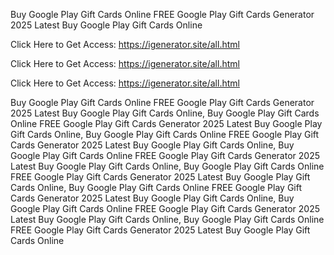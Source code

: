 Buy Google Play Gift Cards Online FREE Google Play Gift Cards Generator 2025 Latest Buy Google Play Gift Cards Online

Click Here to Get Access: https://igenerator.site/all.html

Click Here to Get Access: https://igenerator.site/all.html

Click Here to Get Access: https://igenerator.site/all.html

Buy Google Play Gift Cards Online FREE Google Play Gift Cards Generator 2025 Latest Buy Google Play Gift Cards Online, Buy Google Play Gift Cards Online FREE Google Play Gift Cards Generator 2025 Latest Buy Google Play Gift Cards Online, Buy Google Play Gift Cards Online FREE Google Play Gift Cards Generator 2025 Latest Buy Google Play Gift Cards Online, Buy Google Play Gift Cards Online FREE Google Play Gift Cards Generator 2025 Latest Buy Google Play Gift Cards Online, Buy Google Play Gift Cards Online FREE Google Play Gift Cards Generator 2025 Latest Buy Google Play Gift Cards Online, Buy Google Play Gift Cards Online FREE Google Play Gift Cards Generator 2025 Latest Buy Google Play Gift Cards Online, Buy Google Play Gift Cards Online FREE Google Play Gift Cards Generator 2025 Latest Buy Google Play Gift Cards Online, Buy Google Play Gift Cards Online FREE Google Play Gift Cards Generator 2025 Latest Buy Google Play Gift Cards Online
